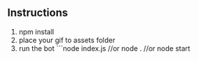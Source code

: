 ## Instructions
1. npm install
2. place your gif to assets folder
3. run the bot ```node index.js //or node . //or node start
